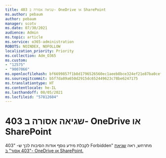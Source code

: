```yaml
---
title: 403 שגיאה אסורה ב- OneDrive או SharePoint
ms.author: pebaum
author: pebaum
manager: scotv
ms.date: 07/30/2021
audience: Admin
ms.topic: article
ms.service: o365-administration
ROBOTS: NOINDEX, NOFOLLOW
localization_priority: Priority
ms.collection: Adm_O365
ms.custom:
- "12575"
- "9007066"
ms.openlocfilehash: bf6699857f1b8d1796526560ec1aeeb8bce324ef21e87ba0cefa6c3da57e32d3
ms.sourcegitcommit: b5f7da89a650d2915dc652449623c78be6247175
ms.translationtype: HT
ms.contentlocale: he-IL
ms.lasthandoff: 08/05/2021
ms.locfileid: "57812604"
---
```

# <a name="403-forbidden-error-on-onedrive-or-sharepoint"></a>403 שגיאה אסורה ב- OneDrive או SharePoint

לקבלת מידע נוסף אודות הסיבות לכך ש- "403 Forbidden" מתרחש, ראה [שגיאת "403 אסור" ב- OneDrive או SharePoint.](/sharepoint/troubleshoot/sharing-and-permissions/error-403-forbidden)